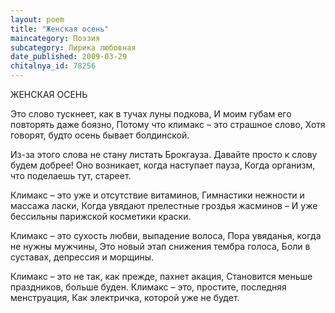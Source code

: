 ```yaml
---
layout: poem
title: "Женская осень"
maincategory: Поэзия
subcategory: Лирика любовная
date_published: 2009-03-29
chitalnya_id: 78256
---
```




ЖЕНСКАЯ ОСЕНЬ 

Это слово тускнеет, как в тучах луны подкова, 
И моим губам его повторять даже боязно, 
Потому что климакс – это страшное слово, 
Хотя говорят, будто осень бывает болдинской. 

Из-за этого слова не стану листать Брокгауза. 
Давайте просто к слову будем добрее! 
Оно возникает, когда наступает пауза, 
Когда организм, что поделаешь тут, стареет. 

Климакс – это уже и отсутствие витаминов, 
Гимнастики нежности и массажа ласки, 
Когда увядают прелестные гроздья жасминов – 
И уже бессильны парижской косметики краски. 

Климакс – это сухость любви, выпадение волоса, 
Пора увяданья, когда не нужны мужчины, 
Это новый этап снижения тембра голоса, 
Боли в суставах, депрессия и морщины. 

Климакс – это не так, как прежде, пахнет акация, 
Становится меньше праздников, больше буден. 
Климакс – это, простите, последняя менструация, 
Как электричка, которой уже не будет.






